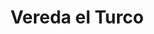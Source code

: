 ---
title: Vereda el Turco
nombre_comunidad: Vereda el Turco
municipio: Santander de Quilichao
departamento: Cauca
descripcion: >
  Es una comunidad ubicada a unos 40 minutos del casco urbano a través de vía
  terciaria. Cuenta con redes de distribución de agua potable y energía. Se
  dedican principalmente a la agricultura, (producción, comercialización y
  consumo del café), Apicultura y Producción de panela
num_personas: 200
num_familias: 80
min_distancia_casco_urbano: 42
km_distancia_casco_urbano: 28
vias_acceso: >-
  vía terciaria, la mitad está pavimentada y la otra mitad en afirmado. Se
  encuentran en buen estado.
infraestructura_comunitaria:
  - Instituciones educativas (IE)
  - Puestos de Salud
  - Iglesias
  - Espacios deportivos
notas_infraestructura_comunitaria: Escuela básica primaria y Colegio básica secundaria.
liderazgo_comunidad:
  - >-
    Se destaca un liderazgo en varios grupos etarios. Acostumbran a realizar
    mingas
inclusion_diversidad_genero: null
comentarios_conectividad: >-
  Los pobladores de la vereda cuentan con dispositivos móviles

  No tienen la posibilidad de acceder a una red por ausencia de puntos vive
  digital y zonas wifi en la vereda.

  Servicios de internet con operadores móviles particulares. 
punto_SOLE: Punto Vive Digital
comentarios_punto_SOLE:
  - No Hay computadores en el Punto Vive Digital.
ppales_actividades_economicas_vocacion_productiva:
  - Agricultura
  - Apicultura
  - Turismo de naturaleza
comentarios_ppales_actividades_economicas_vocacion_productiva: >-
  Agricultura (producción, comercialización y consumo del café; Producción de
  panela; Cultivo de musáceas y Pancoger).

  Servicios agroecoturísticos (caminatas ecológicas, avistamiento de aves,
  artesanos, pajareros de oro).
comunidad_sostenible_uso_suelo: null
org_con_proyeccion:
  - Proyecto de caficultura
  - Proyecto de apicultura
  - Proyecto agreoecoturístico
  - MAGROVIDA
  - ASPROAM
servicios_publicos_comunidades_focalizadas:
  - Acueducto-Santander de Quilichao
  - Energía-Santander de Quilichao
  - Recolección de basuras-Santander de Quilichao
comunidades_focalizadas_educacion_infraestructura_educativa: []
comunidades_focalizadas_practicas_organizativas:
  - Junta de Acción Comunal
  - Asociación de cultivos transitorios
  - Asociacion De Productores Agropecuarios Municipal
  - Asociación de Apicultores del Norte del Cauca
  - Asociación Nacional de Usuarios Campesinos
  - PROINCAUCA
  - Plataforma Juvenil
conectividad_minima: Regular
iniciativas_priorizadas:
  - Café
  - Hortalizas
org_focalizada:
  - Asproam
  - Agrovida
riesgo: ''
otros_programas_USAID:
  - >-
    Proyecto de sistema de acueducto y alcantarillad apoyado por el Programa de
    Gobernabilidad Regional (RGA) de USAID y aprobado para ser financiado con
    recursos del Sistema General de Regalías
alianzas_colaboradores:
  - En alianza con la Juntas de Acción Comunal
  - ' la Asociación de Juntas'
  - ' la Administración Municipal y bajo el liderazgo del Gobierno Departamental'
  - ' se participa en el Programa "Camino de Oportunidades" cuya finalidad es la conservación de las vías a través de actividades de: rocería'
  - ' drenaje'
  - ' podas de vegetación'
  - |2-
     bacheos y procesos de conservación de recursos naturales.
    Ciudades
  - ' entornos y ruralidades saludables-Planes de Acción Comunitarios territoriales de oportunidades sostenibles (Taller Casa Pintada; Muralismo; Grupos de ayuda mutua; Proyectos de intervención comunitaria en atención de necesidades psicosociales'
  - ' saneamiento básico'
  - ' infraestructura'
  - ' arte'
  - >2-
     cultura y deporte.
    Iniciativa de la administración municipal que arrancó con un pilotaje en la
    zona urbana y podría revisarse la posibilidad de articulación para la zona
    rural.

    Universidades: Univalle; Universidad Nacional; UNAD.

    SENA: Formación Técnica
  - ' Tecnológica y complementaria. '
posibilidad_iniciativas_conjuntas_aliados_2:
  - '"Programa ""Camino de Oportunidades""'
  - '"Ciudades, entornos y ruralidades saludables"'
  - '"Formación Técnica, Tecnológica y complementaria"'
actividades_ocio: []
medios_comunicacion_narrativas_locales:
  - UMA KIWE-STEREO
  - EMISORA MONDOMO STEREO
num_visitas_realizadas: 10
num_diagnosticos_rurales_participativos_realizados: 1
infraestructura_salud_atencion_psicosocial:
  - Centro de salud
  - Promotora de salud
notas_infraestructura_salud_atencion_psicosocial: null
num_visitas_predio: 0
url: /comunidad-focalizada/vereda-el-turco
layout: single
download_file: /reportes/vereda-el-turco.pdf

---
